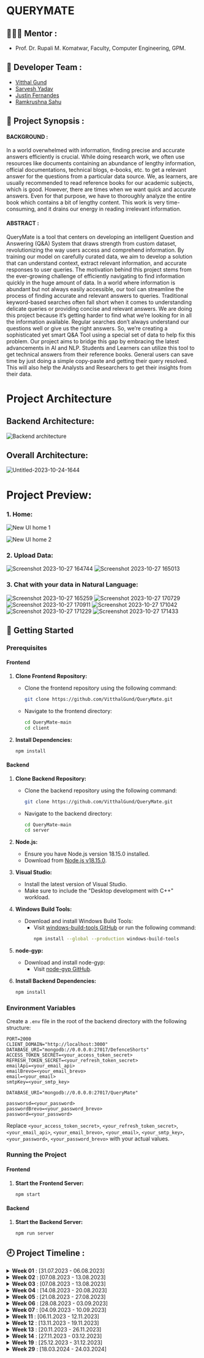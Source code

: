 # QUERYMATE

## 👩🏻‍💻 Mentor :

- Prof. Dr. Rupali M. Komatwar, Faculty, Computer Engineering, GPM.

## 👥 Developer Team :

- [Vitthal Gund](https://github.com/VitthalGund)
- [Sarvesh Yadav](https://github.com/sarveshpyadav)
- [Justin Fernandes](https://github.com/FernandesJustin)
- [Ramkrushna Sahu](https://github.com/Ramkrushna-Sahu)

## 📑 Project Synopsis :

#### BACKGROUND :

In a world overwhelmed with information, finding precise and accurate answers efficiently is crucial. While doing research work, we often use resources like documents containing an abundance of lengthy information, official documentations, technical blogs, e-books, etc. to get a relevant answer for the questions from a particular data source. We, as learners, are usually recommended to read reference books for our academic subjects, which is good. However, there are times when we want quick and accurate answers. Even for that purpose, we have to thoroughly analyze the entire book which contains a bit of lengthy content. This work is very time-consuming, and it drains our energy in reading irrelevant information.


#### ABSTRACT :

QueryMate is a tool that centers on developing an intelligent Question and Answering (Q&A) System that draws strength from custom dataset, revolutionizing the way users access and comprehend information. By training our model on carefully curated data, we aim to develop a solution that can understand context, extract relevant information, and accurate responses to user queries. The motivation behind this project stems from the ever-growing challenge of efficiently navigating to find information quickly in the huge amount of data. In a world where information is abundant but not always easily accessible, our tool can streamline the process of finding accurate and relevant answers to queries. Traditional keyword-based searches often fall short when it comes to understanding delicate queries or providing concise and relevant answers. We are doing this project because it’s getting harder to find what we’re looking for in all the information available. Regular searches don’t always understand our questions well or give us the right answers. So, we’re creating a sophisticated yet smart Q&A Tool using a special set of data to help fix this problem. Our project aims to bridge this gap by embracing the latest advancements in AI and NLP. Students and Learners can utilize this tool to get technical answers from their reference books. General users can save time by just doing a simple copy-paste and getting their query resolved. This will also help the Analysts and Researchers to get their insights from their data.



# Project Architecture

## Backend Architecture:
![Backend architecture](https://github.com/VitthalGund/QueryMate/assets/97181033/80ea4f6b-3054-4ea6-a894-92e52aaf8423)

## Overall Architecture:
![Untitled-2023-10-24-1644](https://github.com/VitthalGund/QueryMate/assets/97181033/26cf8fa9-a56c-4ad4-93bb-a8216624faf7)


# Project Preview:
### 1. Home:
![New UI home 1](https://github.com/VitthalGund/QueryMate/assets/97181033/00e69326-0163-4ee2-8aa7-5481e7f5788e)

![New UI home 2](https://github.com/VitthalGund/QueryMate/assets/97181033/677e89fd-dbb0-4fa3-b317-3056b97f68c7)

### 2. Upload Data:
![Screenshot 2023-10-27 164744](https://github.com/VitthalGund/QueryMate/assets/97181033/acfc69c7-5a96-4342-b719-bc9c407ffea2)
![Screenshot 2023-10-27 165013](https://github.com/VitthalGund/QueryMate/assets/97181033/8618dd12-bb7e-4dc1-b336-39eaec446320)


### 3. Chat with your data in Natural Language:
![Screenshot 2023-10-27 165259](https://github.com/VitthalGund/QueryMate/assets/97181033/cf6d2ded-2be1-42ae-bbd9-b3827ac9d712)
![Screenshot 2023-10-27 170729](https://github.com/VitthalGund/QueryMate/assets/97181033/46953957-a3a7-48db-95f8-d3c92a6686be)
![Screenshot 2023-10-27 170911](https://github.com/VitthalGund/QueryMate/assets/97181033/68bbbfd6-32f5-43dc-9d3a-514b65ca1802)
![Screenshot 2023-10-27 171042](https://github.com/VitthalGund/QueryMate/assets/97181033/43e02aa9-dcb4-4f28-b0ef-d927b08a3d27)
![Screenshot 2023-10-27 171229](https://github.com/VitthalGund/QueryMate/assets/97181033/bdfb8350-267e-4d8d-865f-936ae016eb77)
![Screenshot 2023-10-27 171433](https://github.com/VitthalGund/QueryMate/assets/97181033/4e9ac7a5-75b5-4122-bb23-c4ebd9bac42c)


## 🚀 Getting Started

### Prerequisites

#### Frontend
1. **Clone Frontend Repository:**
   - Clone the frontend repository using the following command:
     ```sh
     git clone https://github.com/VitthalGund/QueryMate.git
     ```
   - Navigate to the frontend directory:
     ```sh
     cd QueryMate-main
     cd client 
     ```
   
2. **Install Dependencies:**
   ```sh
   npm install
   ```

#### Backend
1. **Clone Backend Repository:**
   - Clone the backend repository using the following command:
     ```sh
     git clone https://github.com/VitthalGund/QueryMate.git
     ```
   - Navigate to the backend directory:
     ```sh
     cd QueryMate-main
     cd server
     ```

2. **Node.js:**
   - Ensure you have Node.js version 18.15.0 installed.
   - Download from [Node.js v18.15.0](https://nodejs.org/dist/v18.15.0/node-v18.15.0-x64.msi).

3. **Visual Studio:**
   - Install the latest version of Visual Studio.
   - Make sure to include the "Desktop development with C++" workload.

4. **Windows Build Tools:**
   - Download and install Windows Build Tools:
     - Visit [windows-build-tools GitHub](https://github.com/felixrieseberg/windows-build-tools) or run the following command:
       ```sh
       npm install --global --production windows-build-tools
       ```

5. **node-gyp:**
   - Download and install node-gyp:
     - Visit [node-gyp GitHub](https://github.com/nodejs/node-gyp#on-windows).

6. **Install Backend Dependencies:**
   ```sh
   npm install
   ```

### Environment Variables

Create a `.env` file in the root of the backend directory with the following structure:

```plaintext
PORT=2000
CLIENT_DOMAIN="http://localhost:3000"
DATABASE_URI="mongodb://0.0.0.0:27017/DefenceShorts"
ACCESS_TOKEN_SECRET=<your_access_token_secret>
REFRESH_TOKEN_SECRET=<your_refresh_token_secret>
emailApi=<your_email_api>
emailBrevo=<your_email_brevo>
email=<your_email>
smtpKey=<your_smtp_key>

DATABASE_URI="mongodb://0.0.0.0:27017/QueryMate"

passworsd=<your_password>
passwordBrevo=<your_password_brevo>
password=<your_password>
```

Replace `<your_access_token_secret>`, `<your_refresh_token_secret>`, `<your_email_api>`, `<your_email_brevo>`, `<your_email>`, `<your_smtp_key>`, `<your_password>`, `<your_password_brevo>` with your actual values.

### Running the Project

#### Frontend
1. **Start the Frontend Server:**
   ```sh
   npm start
   ```

#### Backend
1. **Start the Backend Server:**
   ```sh
   npm run server
   ```





## 🕘 Project Timeline :

<details>
<summary><b>Week 01</b> : [31.07.2023 - 06.08.2023]</summary>

---
🚀 TEAM FORMATION AND MENTOR SELECTION

  + Formation of our team, carefully assembling a group of dedicated members.
  + After a series of collaborative meetings with the team, we carefully pinpoint our field and technology of interest.
  + Selecting the mentor whose expertise aligns seamlessly with the chosen technology, ensuring the provision of the best guidance and support.
</details>
<details>
<summary><b>Week 02</b> : [07.08.2023 - 13.08.2023]</summary>

---
💬 PROJECT IDEA DISCUSSION AND DRAFTING OF SYNOPSIS

  + Every team member has explored and actively contributed in examining and suggesting different project ideas.
  + We settled on five project ideas before presenting them to our project mentor, Rupali ma'am.
  + In a meeting, we presented our ideas to Rupali ma'am. She approved three out of the five ideas, providing us with explanations for selecting these three and her reasons for disapproving the other two.
  + In the end, we opted for QueryMate because we deemed it more practical, useful and valuable.
</details>
<details>
<summary><b>Week 03</b> : [07.08.2023 - 13.08.2023]</summary>

---
🔍 EXPLORING PROJECT REQUIREMENTS

+ We conducted a thorough review of prior work in this related field, if any has been undertaken.
+ We began identifying and selecting further objectives that have the potential to greatly enhance the existing project's overall value and impact.
+ We found it imperative to acquire datasets for training our models, enabling us to accurately predict the desired outputs.
+ We agreed on utilizing ``Google BERT (Bidirectional Encoder Representations from Transformers)`` and ```Google USE (Universal Sentence Encoder)```, while also considering the need for ``Facebook RoBERTa (Robustly Optimized BERT Pre-Training Approach)`` if any challenges arise with ``Google BERT``
+ Taking into account the team's proficiency, we selected the following deep learning technologies:
    + ``NLP (Natural Language Processing)`` techniques, including ``RNN (Recurrent Neural Networks)`` and ``LSTM (Long Short Term Memory)``
    + ``TensorFlow`` framework for robust model training.
+  Overall, we chosed the technology stack for both the frontend and the backend of the project, with the committment to concurrently learn and master these technologies during the developmental phase:
    + Frontend: ``ReactJS``
    + Backend: ``NodeJS``
</details>
<details>
<summary><b>Week 04</b> : [14.08.2023 - 20.08.2023]</summary>

---
🔐 FINALIZING PROJECT PLAN

+ We reviewed and confirmed the project requirements gathered during the previous week.
+ We ensured that we had a comprehensive understanding of what needs to be accomplished.
+ Alongside, we crafted a detailed project plan including milestones, deadlines and resource allocation.
+ We organized regular team meetings to discuss progress, address any questions or concerns, and make any necessary adjustments to the project plan.
+ Established the GitHub Repository for [QueryMate](https://github.com/VitthalGund/QueryMate) on 15th August, 2023! ⭐
</details>
<details>
<summary><b>Week 05</b> : [21.08.2023 - 27.08.2023]</summary>

---
🛠️ SET UP THE DEVELOPMENT ENVIRONMENT

+ We began by configuring our development environment, which involves setting up necessary software tools, version control systems, and ensuring that all team members have access to the required resources.
+ Documenting our project is essential. Thus, we created a comprehensive initial project documentation that will encompass everything from project scope and requirements to technical specifications.
</details>
<details>
<summary><b>Week 06</b> : [28.08.2023 - 03.09.2023]</summary>

---
🎨 DEVELOPMENT KICK-OFF BY DESIGNING USER INTERFACE AND WIREFRAMES

+ We dedicated our time for designing the system architecture, user interface (UI) and creating wireframes that outline the visual structure and flow of application.
+ This included crafting visually appealing and user-friendly layouts, color schemes, and interactive elements that enhance the overall user experience.
+ Additionally, we meticukously created wireframes, which are detailed blueprints of the user interface. These wireframes will serve as the visual foundation for our application, helping us plan the arrangement of elements and userflow.
+ Throughout this week, we encouraged iterative design and feedback from team members to ensure that the UI aligns with project goals and user expectations.
+ Now, we have a well-thought-out design before we start coding.
</details>
<details>
<summary><b>Week 07</b> : [04.09.2023 - 10.09.2023]</summary>

---
🧪 DEVELOPMENT AND TESTING

+ With the project plan in place, we were ready to start the development process by implementing core project features.
+ We began by setting up our development environment as planned during Week 5.
+ Alongside development, we established a robust testing strategy to focus on thorough testing, including unit tests, integration tests, and user testing.
+ Monitored development progress against the project plan, ensuring that we're on track and making necessary adjustments.
</details>

<details>
<summary><b>Week 11</b> : [06.11.2023 - 12.11.2023]</summary>

+ 📅 **November 6, 2023**
  - Project Kickoff and Initial Setup.
+ 🔧 **November 10, 2023**
  - Set up development environment and initial repository structure.
</details>
<details>
<summary><b>Week 12</b> : [13.11.2023 - 19.11.2023]</summary>

+ 📜 **November 13, 2023**
  - LICENSE.md Created by Vitthal Popat Gund.
+ 🔄 **November 16, 2023**
  - Merge Branch 'main' of Repository by VitthalGund.
  - 🛠️ Dependency updates and bug fixes.
  - 🐛 Fixed an issue where the register route was checking the username twice instead of checking both username and email.
+ 🎨 **November 19, 2023**
  - Home Page UI Redesigned by VitthalGund.
  - Major redesigns and UI updates for the home page and other sections.
</details>
<details>
<summary><b>Week 13</b> : [20.11.2023 - 26.11.2023]</summary>

+ 🚀 **November 21, 2023**
  - Dynamic Imports and NPM Updates by VitthalGund.
  - Added dynamic imports to optimize the application.
  - Updated npm packages to the latest versions.
+ 🌟 **November 22, 2023**
  - UI Improvements and New Components by VitthalGund.
  - Added multiple UI improvements, such as dynamic loading for the features section, hover effects, and alignment changes for small screens.
  - Introduced new components like OfferSection and FeaturesItem.
+ 🔍 **November 23, 2023**
  - Chat Search Functionality by VitthalGund.
  - Implemented and enhanced the chat search functionality.
  - Made several UI updates, including changes to colors, fonts, and the integration of the footer component.
+ 🛠️ **November 24, 2023**
  - UI and Functional Enhancements by VitthalGund.
  - Updated axios to the latest version and removed email notification alerts.
  - Added the compareSync function to compare hash values.
</details>
<details>
<summary><b>Week 14</b> : [27.11.2023 - 03.12.2023]</summary>

+ 🧩 **November 27, 2023**
  - Custom Sider Bar and Logout Functionality by VitthalGund.
  - Integrated a custom sider bar into the chat page and added logout functionality.
</details>
<details>
<summary><b>Week 19</b> : [25.12.2023 - 31.12.2023]</summary>

+ 🔑 **December 30, 2023**
  - Client ID Added to Env File by VitthalGund.
  - Added client ID configuration to the environment file for better security and configuration management.
</details>
<details>
<summary><b>Week 29</b> : [18.03.2024 - 24.03.2024]</summary>

+ 🗺️ **March 23, 2024**
  - Architecture Diagram and UI Changes by VitthalGund.
  - Added an architecture diagram and made minor UI changes.
</details>




